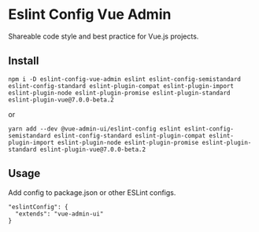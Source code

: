 # Eslint Config Vue Admin

Shareable code style and best practice for Vue.js projects.

## Install

`npm i -D eslint-config-vue-admin eslint eslint-config-semistandard eslint-config-standard eslint-plugin-compat eslint-plugin-import eslint-plugin-node eslint-plugin-promise eslint-plugin-standard eslint-plugin-vue@7.0.0-beta.2`

or

`yarn add --dev @vue-admin-ui/eslint-config eslint eslint-config-semistandard eslint-config-standard eslint-plugin-compat eslint-plugin-import eslint-plugin-node eslint-plugin-promise eslint-plugin-standard eslint-plugin-vue@7.0.0-beta.2`

## Usage

Add config to package.json or other ESLint configs.

```
"eslintConfig": {
  "extends": "vue-admin-ui"
}
```
